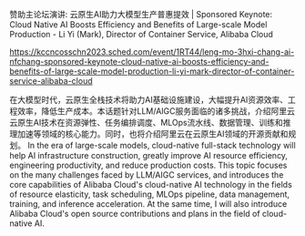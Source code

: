 赞助主论坛演讲: 云原生AI助力大模型生产普惠提效 | Sponsored Keynote: Cloud Native AI Boosts Efficiency and Benefits of Large-scale Model Production - Li Yi (Mark), Director of Container Service, Alibaba Cloud

https://kccncosschn2023.sched.com/event/1RT44/leng-mo-3hxi-chang-ai-nfchang-sponsored-keynote-cloud-native-ai-boosts-efficiency-and-benefits-of-large-scale-model-production-li-yi-mark-director-of-container-service-alibaba-cloud

在大模型时代，云原生全栈技术将助力AI基础设施建设，大幅提升AI资源效率、工程效率，降低生产成本。本话题针对LLM/AIGC服务面临的诸多挑战，介绍阿里云云原生AI技术在资源弹性、任务编排调度、MLOps流水线、数据管理、训练和推理加速等领域的核心能力。同时，也将介绍阿里云在云原生AI领域的开源贡献和规划。 
In the era of large-scale models, cloud-native full-stack technology will help AI infrastructure construction, greatly improve AI resource efficiency, engineering productivity, and reduce production costs. This topic focuses on the many challenges faced by LLM/AIGC services, and introduces the core capabilities of Alibaba Cloud's cloud-native AI technology in the fields of resource elasticity, task scheduling, MLOps pipeline, data management, training, and inference acceleration. At the same time, I will also introduce Alibaba Cloud's open source contributions and plans in the field of cloud-native AI.
